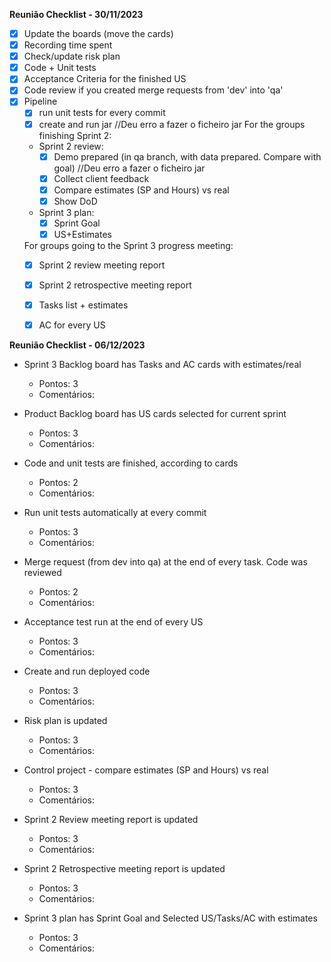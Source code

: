 **Reunião Checklist - 30/11/2023** 

- [x] Update the boards (move the cards) 
- [x] Recording time spent  
- [x] Check/update risk plan 
- [x] Code + Unit tests  
- [x] Acceptance Criteria for the finished US 
- [x] Code review if you created merge requests from 'dev' into 'qa' 
- [x] Pipeline 
    - [x] run unit tests for every commit 
    - [x] create and run jar //Deu erro a fazer o ficheiro jar
For the groups finishing Sprint 2: 
    - Sprint 2 review: 
        - [x] Demo prepared (in qa branch, with data prepared. Compare with goal) //Deu erro a fazer o ficheiro jar 
        - [x] Collect client feedback 
        - [x] Compare estimates (SP and Hours) vs real 
        - [x] Show DoD 
    - Sprint 3 plan: 
        - [x] Sprint Goal 
        - [x] US+Estimates 

    For groups going to the Sprint 3 progress meeting: 
    - [x] Sprint 2 review meeting report 
    - [x] Sprint 2 retrospective meeting report 
    - [x] Tasks list + estimates 
    - [x] AC for every US 


**Reunião Checklist - 06/12/2023** 
- Sprint 3 Backlog board has Tasks and AC cards with estimates/real
    - Pontos: 3
    - Comentários:

- Product Backlog board has US cards selected for current sprint 
    - Pontos: 3
    - Comentários:

- Code and unit tests are finished, according to cards 
    - Pontos: 2
    - Comentários:

- Run unit tests automatically at every commit 
    - Pontos: 3
    - Comentários:

- Merge request (from dev into qa) at the end of every task. Code was reviewed 
    - Pontos: 2
    - Comentários:

- Acceptance test run at the end of every US 
    - Pontos: 3
    - Comentários:

- Create and run deployed code 
    - Pontos: 3
    - Comentários:

- Risk plan is updated 
    - Pontos: 3
    - Comentários:

- Control project - compare estimates (SP and Hours) vs real 
    - Pontos: 3
    - Comentários:

- Sprint 2 Review meeting report is updated 
    - Pontos: 3
    - Comentários:

- Sprint 2 Retrospective meeting report is updated 
    - Pontos: 3
    - Comentários:

- Sprint 3 plan has Sprint Goal and Selected US/Tasks/AC with estimates 
    - Pontos: 3
    - Comentários:
